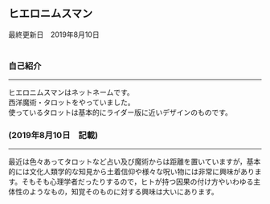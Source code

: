## ヒエロニムスマン

最終更新日　2019年8月10日<br><br>

<!-- 
<div align="center">
 <img src="icon.jpg" alt="サンプル" title="アイコン画像"><br>
</div>
-->
### 自己紹介

*****
ヒエロニムスマンはネットネームです。<br>
西洋魔術・タロットをやっていました。<br>
使っているタロットは基本的にライダー版に近いデザインのものです。<br>

###  (2019年8月10日　記載)
*****
最近は色々あってタロットなど占い及び魔術からは距離を置いていますが，基本的には文化人類学的な知見から土着信仰や様々な呪い物には非常に興味があります。そもそも心理学者だったりするので，ヒトが持つ因果の付け方やいわゆる主体性のようなもの，知覚そのものに対する興味は大いにあります。
